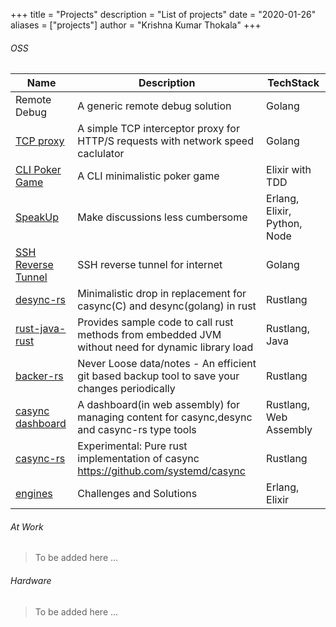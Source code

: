 +++
title = "Projects"
description = "List of projects"
date = "2020-01-26"
aliases = ["projects"]
author = "Krishna Kumar Thokala"
+++

###### OSS
|Name|Description|TechStack|
|---|---|---|
| Remote Debug | A generic remote debug solution | Golang |
| [TCP proxy](https://github.com/krishnakumar4a4/tcpproxy) | A simple TCP interceptor proxy for HTTP/S requests with network speed caclulator | Golang |
| [CLI Poker Game](https://github.com/krishnakumar4a4/poker-ex) | A CLI minimalistic poker game | Elixir with TDD |
| [SpeakUp](https://speakup.gq) | Make discussions less cumbersome | Erlang, Elixir, Python, Node |
| [SSH Reverse Tunnel](https://github.com/krishnakumar4a4/go-ssh-reverse-tunnel) | SSH reverse tunnel for internet | Golang |
| [desync-rs](https://github.com/krishnakumar4a4/desync-rs) | Minimalistic drop in replacement for casync(C) and desync(golang) in rust | Rustlang | 
| [rust-java-rust](https://github.com/krishnakumar4a4/rust-java-rust) | Provides sample code to call rust methods from embedded JVM without need for dynamic library load | Rustlang, Java |
| [backer-rs](https://github.com/krishnakumar4a4/backer-rs) | Never Loose data/notes - An efficient git based backup tool to save your changes periodically | Rustlang |
| [casync dashboard](https://github.com/krishnakumar4a4/casync-dashboard) | A dashboard(in web assembly) for managing content for casync,desync and casync-rs type tools | Rustlang, Web Assembly |
| [casync-rs](https://github.com/krishnakumar4a4/casync-rs) | Experimental: Pure rust implementation of casync https://github.com/systemd/casync | Rustlang | 
| [engines](https://github.com/krishnakumar4a4/Engines) | Challenges and Solutions | Erlang, Elixir |

###### At Work
>
> To be added here ...
>

###### Hardware
>
> To be added here ...
>

